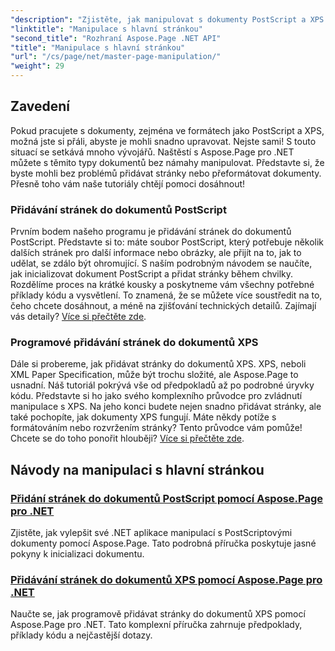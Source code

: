 ```yaml
---
"description": "Zjistěte, jak manipulovat s dokumenty PostScript a XPS v .NET pomocí Aspose.Page. Postupujte podle našich tutoriálů a vylepšete si možnosti své aplikace."
"linktitle": "Manipulace s hlavní stránkou"
"second_title": "Rozhraní Aspose.Page .NET API"
"title": "Manipulace s hlavní stránkou"
"url": "/cs/page/net/master-page-manipulation/"
"weight": 29
---
```


## Zavedení

Pokud pracujete s dokumenty, zejména ve formátech jako PostScript a XPS, možná jste si přáli, abyste je mohli snadno upravovat. Nejste sami! S touto situací se setkává mnoho vývojářů. Naštěstí s Aspose.Page pro .NET můžete s těmito typy dokumentů bez námahy manipulovat. Představte si, že byste mohli bez problémů přidávat stránky nebo přeformátovat dokumenty. Přesně toho vám naše tutoriály chtějí pomoci dosáhnout!

### Přidávání stránek do dokumentů PostScript

Prvním bodem našeho programu je přidávání stránek do dokumentů PostScript. Představte si to: máte soubor PostScript, který potřebuje několik dalších stránek pro další informace nebo obrázky, ale přijít na to, jak to udělat, se zdálo být ohromující. S naším podrobným návodem se naučíte, jak inicializovat dokument PostScript a přidat stránky během chvilky. Rozdělíme proces na krátké kousky a poskytneme vám všechny potřebné příklady kódu a vysvětlení. To znamená, že se můžete více soustředit na to, čeho chcete dosáhnout, a méně na zjišťování technických detailů. Zajímají vás detaily? [Více si přečtěte zde](./add-page-to-postscript-document/).

### Programové přidávání stránek do dokumentů XPS

Dále si probereme, jak přidávat stránky do dokumentů XPS. XPS, neboli XML Paper Specification, může být trochu složité, ale Aspose.Page to usnadní. Náš tutoriál pokrývá vše od předpokladů až po podrobné úryvky kódu. Představte si ho jako svého komplexního průvodce pro zvládnutí manipulace s XPS. Na jeho konci budete nejen snadno přidávat stránky, ale také pochopíte, jak dokumenty XPS fungují. Máte někdy potíže s formátováním nebo rozvržením stránky? Tento průvodce vám pomůže! Chcete se do toho ponořit hlouběji? [Více si přečtěte zde](./adding-page-to-xps-document/).

## Návody na manipulaci s hlavní stránkou
### [Přidání stránek do dokumentů PostScript pomocí Aspose.Page pro .NET](./add-page-to-postscript-document/)
Zjistěte, jak vylepšit své .NET aplikace manipulací s PostScriptovými dokumenty pomocí Aspose.Page. Tato podrobná příručka poskytuje jasné pokyny k inicializaci dokumentu.
### [Přidávání stránek do dokumentů XPS pomocí Aspose.Page pro .NET](./adding-page-to-xps-document/)
Naučte se, jak programově přidávat stránky do dokumentů XPS pomocí Aspose.Page pro .NET. Tato komplexní příručka zahrnuje předpoklady, příklady kódu a nejčastější dotazy.